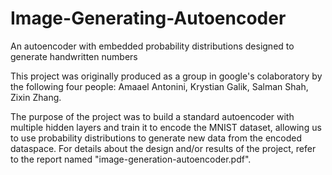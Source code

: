 # Image-Generating-Autoencoder
An autoencoder with embedded probability distributions designed to generate handwritten numbers

This project was originally produced as a group in google's colaboratory by the following four people: Amaael Antonini, Krystian Galik, Salman Shah, Zixin Zhang.

The purpose of the project was to build a standard autoencoder with multiple hidden layers and train it to encode the MNIST dataset, allowing us to use probability distributions to generate new data from the encoded dataspace. For details about the design and/or results of the project, refer to the report named "image-generation-autoencoder.pdf".

